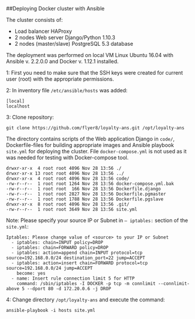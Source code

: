 ##Deploying Docker cluster with Ansible

The cluster consists of:
* Load balancer HAProxy
* 2 nodes Web server Django/Python 1.10.3
* 2 nodes (master/slave) PostgreSQL 5.3 database

The deployment was performed on local VM Linux Ubuntu 16.04 with Ansible v. 2.2.0.0 and Docker v. 1.12.1 installed. 

1: First you need to make sure that the SSH keys were created for current user (root) with the appropriate permissions.

2: In inventory file ```/etc/ansible/hosts``` was added:
```
[local]
localhost
```
3: Clone repository:
```
git clone https://github.com/flyer8/loyalty-ans.git /opt/loyalty-ans
```
The directory contains scripts of the Web application Django in ```code/```, Dockerfile-files for building appropriate images and Ansible playbook ```site.yml``` for deploying the cluster. File ```docker-compose.yml``` is not used as it was needed for testing with Docker-compose tool.
```
drwxr-xr-x  4 root root 4096 Nov 28 13:56 ./
drwxr-xr-x 13 root root 4096 Nov 28 13:56 ../
drwxr-xr-x  4 root root 4096 Nov 28 13:56 code/
-rw-r--r--  1 root root 1264 Nov 28 13:56 docker-compose.yml.bak
-rw-r--r--  1 root root  166 Nov 28 13:56 Dockerfile.django
-rw-r--r--  1 root root 2827 Nov 28 13:56 Dockerfile.pgmaster
-rw-r--r--  1 root root 1788 Nov 28 13:56 Dockerfile.pgslave
drwxr-xr-x  8 root root 4096 Nov 28 13:56 .git/
-rw-r--r--  1 root root 3649 Nov 28 13:56 site.yml
```
Note: Please specify your source IP or Subnet in ```– iptables:``` section of the ```site.yml```:
```
Iptables: Please change value of <source> to your IP or Subnet
  - iptables: chain=INPUT policy=DROP
  - iptables: chain=FORWARD policy=DROP
  - iptables: action=append chain=INPUT protocol=tcp source=192.168.0.0/24 destination_port=22 jump=ACCEPT
  - iptables: action=insert chain=FORWARD protocol=tcp source=192.168.0.0/24 jump=ACCEPT
    become: yes
  - name: Insert rule connection limit 5 for HTTP
    command: /sbin/iptables -I DOCKER -p tcp -m connlimit --connlimit-above 5 --dport 80 -d 172.20.0.6 -j DROP
```
4: Change directory ```/opt/loyalty-ans```  and execute the command:
```
ansible-playbook -i hosts site.yml
```
